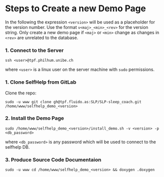 # Steps to Create a new Demo Page

In the following the expression `<version>` will be used as a placeholder for the version number.
Use the format `v<maj>_<min>_<rev>` for the version string.
Only create a new demo page if `<maj>` or `<min>` change as changes in `<rev>` are unrelated to the database.

### 1. Connect to the Server

```
ssh <user>@tpf.philhum.unibe.ch
```
where `<user>` is a linux user on the server machine with `sudo` permissions.

### 1. Clone SelfHelp from GitLab

Clone the repo:

```
sudo -u www git clone gh@tpf.fluido.as:SLP/SLP-sleep_coach.git /home/www/selfhelp_demo_<version>
```

### 2. Install the Demo Page

```
sudo /home/www/selfhelp_demo_<version>/install_demo.sh -v <version> -p <db_password>
```
where `<db_password>` is any password which will be used to connect to the selfhelp DB.

### 3. Produce Source Code Documentaion

```
sudo -u www cd /home/www/selfhelp_demo_<version> && doxygen .doxygen
```
